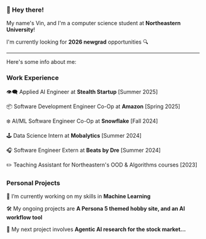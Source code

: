 <div align="left">

 ### 👋 Hey there!

 My name's Vin, and I'm a computer science student at **Northeastern University**!
 
 I'm currently looking for **2026 newgrad** opportunities 🔍
 
 ---
 Here's some info about me:

 ### Work Experience

 👁️‍🗨️ Applied AI Engineer at **Stealth Startup** [Summer 2025]

 📦 Software Development Engineer Co-Op at **Amazon** [Spring 2025]

 ❄️ AI/ML Software Engineer Co-Op at **Snowflake** [Fall 2024]

 🕹️ Data Science Intern at **Mobalytics** [Summer 2024]

 🎧 Software Engineer Extern at **Beats by Dre** [Summer 2024]

 ✏️ Teaching Assistant for Northeastern's OOD & Algorithms courses [2023]

 ### Personal Projects
 
 🌱 I’m currently working on my skills in **Machine Learning**

 🛠️ My ongoing projects are **A Persona 5 themed hobby site, and an AI workflow tool**

 🔭 My next project involves **Agentic AI research for the stock market...**
 </div>

<!-- <div align="center">
    <img src="https://skillicons.dev/icons?i=html,css,vscode,github,git" />
    <img src="https://skillicons.dev/icons?i=python,javascript,c,java,mysql" /><br>
</div>
-->
<!-- <div align="center">
  <img alt="snake eating my contributions" src="https://raw.githubusercontent.com/Allicai/Allicai/output/github-contribution-grid-snake.svg" />
</div> -->

